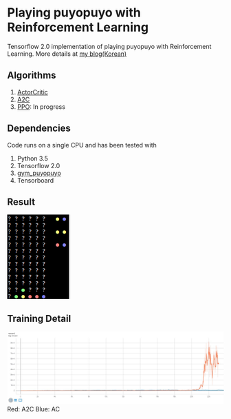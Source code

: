 # Playing puyopuyo with Reinforcement Learning
Tensorflow 2.0 implementation of playing puyopuyo with Reinforcement Learning. More details at [my blog(Korean)](https://queez0405.github.io/posts/)

## Algorithms
1. [ActorCritic](https://github.com/queez0405/puyopuyoRL/blob/master/ActorCriticpuyo.py)
2. [A2C](https://github.com/queez0405/puyopuyoRL/blob/master/A2Cpuyo.py)
3. [PPO](https://github.com/queez0405/puyopuyoRL/blob/master/new_PPopuyo.py): In progress

## Dependencies
Code runs on a single CPU and has been tested with
1. Python 3.5
2. Tensorflow 2.0
3. [gym_puyopuyo](https://github.com/frostburn/gym_puyopuyo)
4. Tensorboard

## Result

![Result](https://raw.githubusercontent.com/queez0405/queez0405.github.io/master/_posts/puyopuyo/puyo_result.gif)

## Training Detail

![Detail](https://raw.githubusercontent.com/queez0405/queez0405.github.io/master/_posts/puyopuyo/tensorboard_result.JPG)
Red: A2C
Blue: AC
